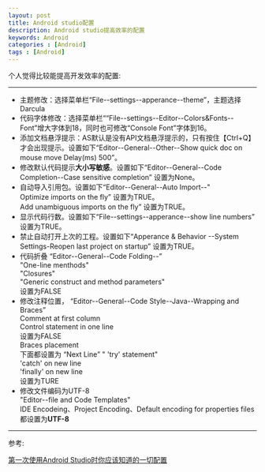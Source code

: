 ```yaml
---
layout: post
title: Android studio配置
description: Android studio提高效率的配置
keywords: Android
categories : [Android]
tags : [Android]
---
```


个人觉得比较能提高开发效率的配置:

---

- 主题修改：选择菜单栏“File--settings--apperance--theme”，主题选择Darcula
- 代码字体修改：选择菜单栏““File--settings--Editor--Colors&Fonts--Font”增大字体到18，同时也可修改“Console Font”字体到16。
- 添加文档悬浮提示：AS默认是没有API文档悬浮提示的，只有按住【Ctrl+Q】才会出现提示。设置如下“Editor--General--Other--Show quick doc on mouse move Delay(ms) 500”。
- 修改默认代码提示**大小写敏感**。设置如下“Editor--General--Code Completion--Case sensitive completion” 设置为None。
- 自动导入引用包。设置如下“Editor--General--Auto Import--"  
Optimize imports on the fly” 设置为TRUE。  
Add unambiguous imports on the fly” 设置为TRUE。
- 显示代码行数。设置如下“File--settings--apperance--show line numbers” 设置为TRUE。
- 禁止自动打开上次的工程。设置如下“Apperance & Behavior --System Settings-Reopen last project on startup” 设置为TRUE。
- 代码折叠 “Editor--General--Code Folding--”  
  "One-line menthods"   
  "Closures"  
  "Generic construct and method parameters"  
  设置为FALSE
- 修改注释位置， “Editor--General--Code Style--Java--Wrapping and Braces”   
Comment at first column  
Control statement in one line    
 设置为FALSE  
Braces placement  
下面都设置为 “Next Line”
" 'try' statement"  
'catch' on new line  
'finally' on new line  
设置为TURE
- 修改文件编码为UTF-8  
"Editor--file and Code Templates"    
  IDE Encodeing、Project Encoding、Default encoding for properties files都设置为**UTF-8**

---

参考:

[第一次使用Android Studio时你应该知道的一切配置](http://www.cnblogs.com/smyhvae/p/4390905.html)